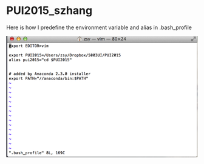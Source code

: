 # PUI2015_szhang
Here is how I predefine the environment variable and alias in .bash_profile

![alt text](https://github.com/seuen/PUI2015_szhang/blob/master/image/1.png)
